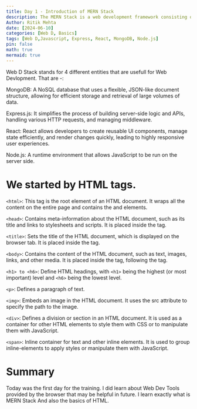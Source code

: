 ```yaml
---
title: Day 1 - Introduction of MERN Stack
description: The MERN Stack is a web development framework consisting of MongoDB, Express.js, React, and Node.js, used for building dynamic and robust web applications.
Author: Ritik Mehta
date: [2024-06-10]
categories: [Web D, Basics]
tags: [Web D,Javascript, Express, React, MongoDB, Node.js]
pin: false
math: true
mermaid: true
---
```


Web D Stack stands for 4 different entities that are usefull for Web Devlopment. That are -:

MongoDB: A NoSQL database that uses a flexible, JSON-like document structure, allowing for efficient storage and retrieval of large volumes of data. 

Express.js: It simplifies the process of building server-side logic and APIs, handling various HTTP requests, and managing middleware.


React: React allows developers to create reusable UI components, manage state efficiently, and render changes quickly, leading to highly responsive user experiences.

Node.js: A runtime environment that allows JavaScript to be run on the server side. 

# We started by HTML tags. 

  `<html>`: This tag is the root element of an HTML document. It wraps all the content on the entire page and contains the <head> and <body> elements.

 `<head>`: Contains meta-information about the HTML document, such as its title and links to stylesheets and scripts. It is placed inside the <html> tag.

`<title>`: Sets the title of the HTML document, which is displayed on the browser tab. It is placed inside the <head> tag.

 `<body>`: Contains the content of the HTML document, such as text, images, links, and other media. It is placed inside the <html> tag, following the <head> tag.

 `<h1> to <h6>`: Define HTML headings, with `<h1>` being the highest (or most important) level and `<h6>` being the lowest level.

`<p>`: Defines a paragraph of text.

`<img>`: Embeds an image in the HTML document. It uses the src attribute to specify the path to the image.

`<div>`: Defines a division or section in an HTML document. It is used as a container for other HTML elements to style them with CSS or to manipulate them with JavaScript.

`<span>`: Inline container for text and other inline elements. It is used to group inline-elements to apply styles or manipulate them with JavaScript.

# Summary
Today was the first day for the training. I did learn about Web Dev Tools provided by the browser that may be helpful in future. I learn exactly what is MERN Stack
And also the basics of HTML.

